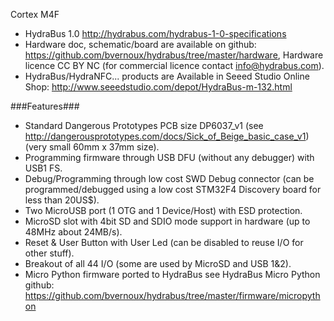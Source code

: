 Cortex M4F
* HydraBus 1.0 http://hydrabus.com/hydrabus-1-0-specifications
* Hardware doc, schematic/board are available on github: https://github.com/bvernoux/hydrabus/tree/master/hardware, Hardware licence CC BY NC (for commercial licence contact info@hydrabus.com).
* HydraBus/HydraNFC... products are Available in Seeed Studio Online Shop: http://www.seeedstudio.com/depot/HydraBus-m-132.html

###Features###
* Standard Dangerous Prototypes PCB size DP6037_v1 (see http://dangerousprototypes.com/docs/Sick_of_Beige_basic_case_v1) (very small 60mm x 37mm size).
* Programming firmware through USB DFU (without any debugger) with USB1 FS.
* Debug/Programming through low cost SWD Debug connector (can be programmed/debugged using a low cost STM32F4 Discovery board for less than 20US$).
* Two MicroUSB port (1 OTG and 1 Device/Host) with ESD protection.
* MicroSD slot with 4bit SD and SDIO mode support in hardware (up to 48MHz about 24MB/s).
* Reset & User Button with User Led (can be disabled to reuse I/O for other stuff).
* Breakout of all 44 I/O (some are used by MicroSD and USB 1&2).
* Micro Python firmware ported to HydraBus see HydraBus Micro Python github: https://github.com/bvernoux/hydrabus/tree/master/firmware/micropython